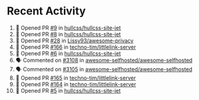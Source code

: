 # Recent Activity 

<!--START_SECTION:activity-->
1. 💪 Opened PR [#9](https://github.com/hullcss/hullcss-site-jet/pull/9) in [hullcss/hullcss-site-jet](https://github.com/hullcss/hullcss-site-jet)
2. 💪 Opened PR [#8](https://github.com/hullcss/hullcss-site-jet/pull/8) in [hullcss/hullcss-site-jet](https://github.com/hullcss/hullcss-site-jet)
3. 💪 Opened PR [#28](https://github.com/Lissy93/awesome-privacy/pull/28) in [Lissy93/awesome-privacy](https://github.com/Lissy93/awesome-privacy)
4. 💪 Opened PR [#166](https://github.com/techno-tim/littlelink-server/pull/166) in [techno-tim/littlelink-server](https://github.com/techno-tim/littlelink-server)
5. 💪 Opened PR [#6](https://github.com/hullcss/hullcss-site-jet/pull/6) in [hullcss/hullcss-site-jet](https://github.com/hullcss/hullcss-site-jet)
6. 🗣 Commented on [#3108](https://github.com/awesome-selfhosted/awesome-selfhosted/issues/3108) in [awesome-selfhosted/awesome-selfhosted](https://github.com/awesome-selfhosted/awesome-selfhosted)
7. 🗣 Commented on [#3105](https://github.com/awesome-selfhosted/awesome-selfhosted/issues/3105) in [awesome-selfhosted/awesome-selfhosted](https://github.com/awesome-selfhosted/awesome-selfhosted)
8. 💪 Opened PR [#165](https://github.com/techno-tim/littlelink-server/pull/165) in [techno-tim/littlelink-server](https://github.com/techno-tim/littlelink-server)
9. 💪 Opened PR [#164](https://github.com/techno-tim/littlelink-server/pull/164) in [techno-tim/littlelink-server](https://github.com/techno-tim/littlelink-server)
10. 💪 Opened PR [#5](https://github.com/hullcss/hullcss-site-jet/pull/5) in [hullcss/hullcss-site-jet](https://github.com/hullcss/hullcss-site-jet)
<!--END_SECTION:activity-->
